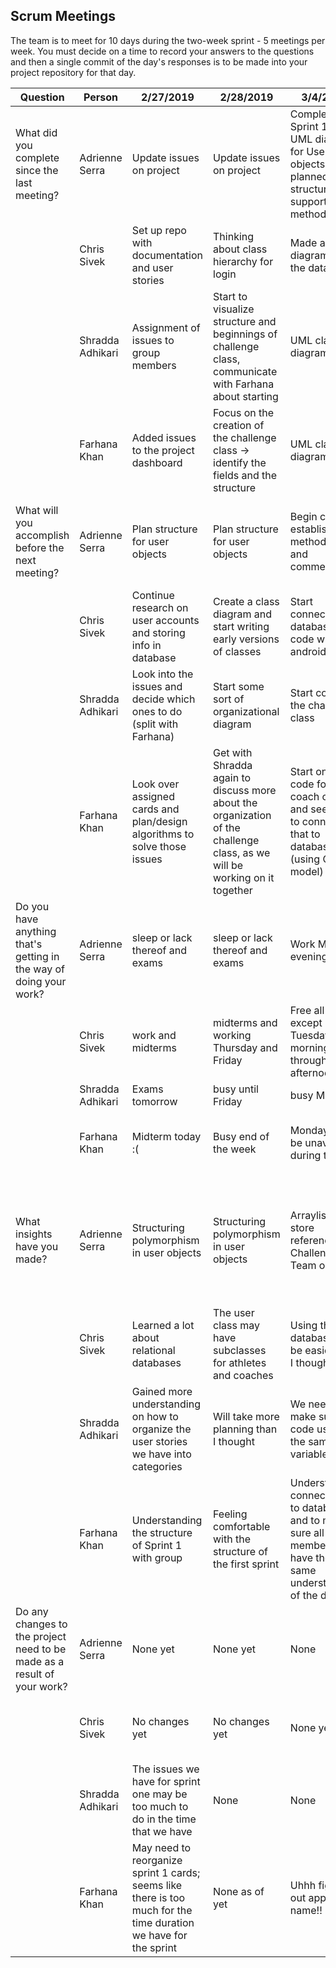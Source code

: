 ## Scrum Meetings
The team is to meet for 10 days during the two-week sprint - 5 meetings per week. You must decide on a time to record your answers to the questions and then a single commit of the day's responses is to be made into your project repository for that day.

Question    |          Person                                             | 2/27/2019 | 2/28/2019 | 3/4/2019 | 3/5/2019 | 3/6/2019 | 3/7/2019 | 3/8/2019 | 3/11/2018 | day | day |
------------|---------------------------------------------------------------------|-----|-----|-----|-----|-----|-----|-----|----|-----|-----|                                                              
| What did you complete since the last meeting? | Adrienne Serra | Update issues on project | Update issues on project | Completed Sprint 1 Class UML diagram for User objects and planned data structures to support methods | Created User object and methods or stubs | Research and practice with activities and intents, git functionality | Progress on Login UI | | User object updates and integration with DBHelper | updated user class |
|            | Chris Sivek | Set up repo with documentation and user stories | Thinking about class hierarchy for login | Made an ER diagram for the database | Made early version of login page | Started creating DBHelper Class | Got the Database set up and working | | Implemented registration process | Added methods to DBHelper |
|            | Shradda Adhikari | Assignment of issues to group members | Start to visualize structure and beginnings of challenge class, communicate with Farhana about starting | UML class diagram | created CreateChallenge and Coach classes | looking into creating profile UI, found example profile templates | Continue working on the profile UI | |  documentation in the challenge class look into connecting db with coach ui, research cursor objects | Created a coach activity class |
|            | Farhana Khan | Added issues to the project dashboard | Focus on the creation of the challenge class -> identify the fields and the structure | UML class diagram | Created UserType and PastChallenges classes | Research on UIs, started a new UI for the challenge form | Working on the challenge form UI | | Started on the implementation of Challenge class to DBHelper and send Adrienne MailGun information for registration | Completed the challenge UI -> just need to testing |
| What will you accomplish before the next meeting? | Adrienne Serra | Plan structure for user objects | Plan structure for user objects | Begin coding, establish method stubs and commentary | Research Git, database functionality, encryption, reconcile User object versions | Login page GUI | Finish login UI, work on database functionality with User methods | | Finish login UI, finish User object updates, work with MailGun for email functionality in forgot username/password | Create forgot password/username UI |
|            | Chris Sivek | Continue research on user accounts and storing info in database | Create a class diagram and start writing early versions of classes | Start connecting database code with android studio | Finish implementing the database with android | Try to get database fully functioning | Finishing up methods and documentation from DBHelper plus signup page UI | | add more DBHelper functionality | Finish login implementation |
|            | Shradda Adhikari | Look into the issues and decide which ones to do (split with Farhana) | Start some sort of organizational diagram | Start code for the challenge class | Continue to finish the methods | Finish a backbone of the profile UI | add condition statements to methods and continue working on the UI | | finish documentation of challenge class and connect coach UI with db | finish coach activity class |
|            | Farhana Khan | Look over assigned cards and plan/design algorithms to solve those issues | Get with Shradda again to discuss more about the organization of the challenge class, as we will be working on it together | Start on the code for coach object and see how to connect that to database (using Chris’s model) | Continue to look at the relationships between classes (inheritance, encapsulation, etc.) | Complete the challenge form (may not complete UI by then) | Hopefully finish the UI & update documentation for classes pertaining to challenges work | | Finish up Challenge class and update UML diagrams and get rid of PastChallengesLed (different implementation of class’s algorithm) | Testing, debugging, making sure everything works, UML diagrams update |
| Do you have anything that's getting in the way of doing your work? | Adrienne Serra | sleep or lack thereof and exams | sleep or lack thereof and exams | Work Monday evening | No | No | Minor obligation | | work, class, health issues | Classes |
|            | Chris Sivek | work and midterms | midterms and working Thursday and Friday | Free all week except Tuesday morning through afternoon | No | No | run errands tomorrow morning | | Classes tomorrow | Work and test tomorrow |
|            | Shradda Adhikari | Exams tomorrow | busy until Friday | busy Monday | No | No | No | | work tonight until 9 | Classes this week |
|            | Farhana Khan | Midterm today :( | Busy end of the week | Monday will be unavailable during the day | No | No | Not able to get emulator started up on personal laptop | | Busy until 5pm most days, only have lab to do database work :( | Deadline for work at 4pm |
| What insights have you made? | Adrienne Serra | Structuring polymorphism in user objects | Structuring polymorphism in user objects | Arraylists to store references to Challenge and Team objects | Possible use of Enumeration for user type, different GUI for different user types prevents users from accessing invalid methods for their type | Learned new information on Git | Android Studio is mean | | Addressed questions about DBHelper | May be able to pass in user objects as parameters into database using method |
|            | Chris Sivek | Learned a lot about relational databases | The user class may have subclasses for athletes and coaches | Using the database may be easier than I thought | Database may take a lot of code to write | The Database is not being created for some reason | Method for accessing data may take some thinking | | Could add more convenience methods to DBHelper | We need to start connecting activities so you can access everything |
|            | Shradda Adhikari | Gained more understanding on how to organize the user stories we have into categories | Will take more planning than I thought | We need to make sure we code using the same variables | Becoming comfortable with git. | More understanding of how to make UIs | Need to make methods more robust and catch more user errors | | Can use cursor objects instead of 2d array | Learned more about cursor objects |
|            | Farhana Khan | Understanding the structure of Sprint 1 with group | Feeling comfortable with the structure of the first sprint | Understand connections to database and to make sure all group members have the same understanding of the design | Being able to understand git flow and how the repo will (and should) be organized | connecting UIs to source code files  | Able to start using the database methods | | We need to make sure we all merge code correctly and make sure we all communicate with each other via github (adding documentation to code!) | Challenge form is almost done! |
| Do any changes to the project need to be made as a result of your work? | Adrienne Serra | None yet | None yet | None | None | None | None | | No | No |
|            | Chris Sivek | No changes yet | No changes yet | None yet | None | None | Add robustness to existing methods in DBHelper | | No | possible change to the way data is accessed. |
|            | Shradda Adhikari | The issues we have for sprint one may be too much to do in the time that we have | None | None | None | None | None | | fix up UML diagram | None |
|            | Farhana Khan | May need to reorganize sprint 1 cards; seems like there is too much for the time duration we have for the sprint | None as of yet | Uhhh figure out app name!! | None | None | No | | UML diagrams -> talk to shradda about compiling a new draft of UML diagram | UML diagrams!!! |
